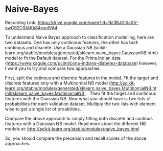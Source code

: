 # Naive-Bayes

Recording Link: https://drive.google.com/open?id=1bI3BJGlKcXV-swC92CfDAKk84cxpIVA4


To understand Naive Bayes approach to classification modelling, here are two datasets. One has only continous features, the other has both continous and discrete. Use a Gaussian NB (scikit-learn.org/stable/modules/generated/sklearn.naive_bayes.GaussianNB.html)  model to fit the Default dataset. For the Prima Indian data (https://www.kaggle.com/uciml/pima-indians-diabetes-database) however, I want you to try and compare two approaches. 

First, split the cotinous and discrete features in the model. Fit the target and discrete features only with a Multinomial NB model (http://scikit-learn.org/stable/modules/generated/sklearn.naive_bayes.MultinomialNB.html#sklearn.naive_bayes.MultinomialNB_ . Then fit the target and continous features with the Guassian NB. Now what you should have is two lists of probabilities for each validation dataset. Multiply the two lists with element wise to get a single list of proabilities. 

Compare the above approach to simply fitting both discrete and contious features with a Gaussian NB model. Read more about the different NB models at: http://scikit-learn.org/stable/modules/naive_bayes.html

So, you should compare the preceision and recall scores of the above approaches. 
